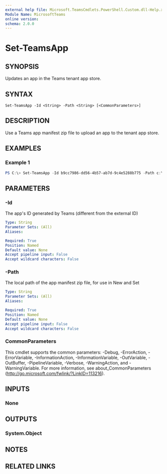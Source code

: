 ```yaml
---
external help file: Microsoft.TeamsCmdlets.PowerShell.Custom.dll-Help.xml
Module Name: MicrosoftTeams
online version:
schema: 2.0.0
---
```


# Set-TeamsApp

## SYNOPSIS
Updates an app in the Teams tenant app store.

## SYNTAX

```
Set-TeamsApp -Id <String> -Path <String> [<CommonParameters>]
```

## DESCRIPTION
Use a Teams app manifest zip file to upload an app to the tenant app store.

## EXAMPLES

### Example 1
```powershell
PS C:\> Set-TeamsApp -Id b9cc7986-dd56-4b57-ab7d-9c4e5288b775 -Path c:\Path\SampleApp.zip
```

## PARAMETERS

### -Id
The app's ID generated by Teams (different from the external ID)

```yaml
Type: String
Parameter Sets: (All)
Aliases:

Required: True
Position: Named
Default value: None
Accept pipeline input: False
Accept wildcard characters: False
```

### -Path
The local path of the app manifest zip file, for use in New and Set

```yaml
Type: String
Parameter Sets: (All)
Aliases:

Required: True
Position: Named
Default value: None
Accept pipeline input: False
Accept wildcard characters: False
```

### CommonParameters
This cmdlet supports the common parameters: -Debug, -ErrorAction, -ErrorVariable, -InformationAction, -InformationVariable, -OutVariable, -OutBuffer, -PipelineVariable, -Verbose, -WarningAction, and -WarningVariable.
For more information, see about_CommonParameters (http://go.microsoft.com/fwlink/?LinkID=113216).

## INPUTS

### None


## OUTPUTS

### System.Object

## NOTES

## RELATED LINKS
